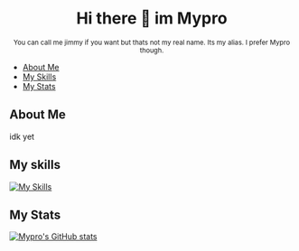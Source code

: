 <div align="center">
  <h1>Hi there 👋 im Mypro</h1>
  <sup>You can call me jimmy if you want but thats not my real name. Its my alias. I prefer Mypro though.</sup>
</div>

<div>

 - [About Me](https://github.com/JimmyTarson12#about-me)
 - [My Skills](https://github.com/JimmyTarson12#my-skills)
 - [My Stats](https://github.com/JimmyTarson12#my-stats)

</div>

## About Me

idk yet

## My skills

[![My Skills](https://skillicons.dev/icons?i=js,html,css)](https://skillicons.dev)

## My Stats

[![Mypro's GitHub stats](https://github-readme-stats.vercel.app/api?username=JimmyTarson12&theme=toykonight)](https://github.com/JimmyTarson12/github-readme-stats)
